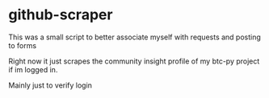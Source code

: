 # github-scraper
This was a small script to better associate myself with requests and posting to forms

Right now it just scrapes the community insight profile of my btc-py project if im logged in.

Mainly just to verify login
